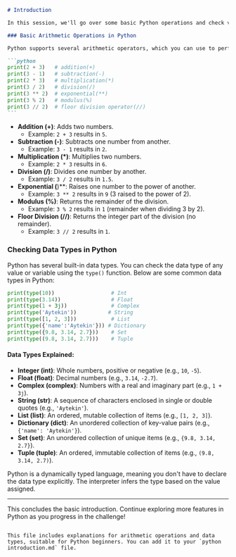 ````markdown
# Introduction

In this session, we'll go over some basic Python operations and check various data types in Python.

### Basic Arithmetic Operations in Python

Python supports several arithmetic operators, which you can use to perform common mathematical operations. Let's explore them:

```python
print(2 + 3)   # addition(+)
print(3 - 1)   # subtraction(-)
print(2 * 3)   # multiplication(*)
print(3 / 2)   # division(/)
print(3 ** 2)  # exponential(**)
print(3 % 2)   # modulus(%)
print(3 // 2)  # floor division operator(//)
```
````

- **Addition (+)**: Adds two numbers.
  - Example: `2 + 3` results in `5`.
- **Subtraction (-)**: Subtracts one number from another.
  - Example: `3 - 1` results in `2`.
- **Multiplication (\*)**: Multiplies two numbers.
  - Example: `2 * 3` results in `6`.
- **Division (/)**: Divides one number by another.
  - Example: `3 / 2` results in `1.5`.
- **Exponential (**)\*\*: Raises one number to the power of another.
  - Example: `3 ** 2` results in `9` (3 raised to the power of 2).
- **Modulus (%)**: Returns the remainder of the division.
  - Example: `3 % 2` results in `1` (remainder when dividing 3 by 2).
- **Floor Division (//)**: Returns the integer part of the division (no remainder).
  - Example: `3 // 2` results in `1`.

### Checking Data Types in Python

Python has several built-in data types. You can check the data type of any value or variable using the `type()` function. Below are some common data types in Python:

```python
print(type(10))                  # Int
print(type(3.14))                # Float
print(type(1 + 3j))              # Complex
print(type('Aytekin'))          # String
print(type([1, 2, 3]))           # List
print(type({'name':'Aytekin'})) # Dictionary
print(type({9.8, 3.14, 2.7}))    # Set
print(type((9.8, 3.14, 2.7)))    # Tuple
```

#### Data Types Explained:

- **Integer (int)**: Whole numbers, positive or negative (e.g., `10`, `-5`).
- **Float (float)**: Decimal numbers (e.g., `3.14`, `-2.7`).
- **Complex (complex)**: Numbers with a real and imaginary part (e.g., `1 + 3j`).
- **String (str)**: A sequence of characters enclosed in single or double quotes (e.g., `'Aytekin'`).
- **List (list)**: An ordered, mutable collection of items (e.g., `[1, 2, 3]`).
- **Dictionary (dict)**: An unordered collection of key-value pairs (e.g., `{'name': 'Aytekin'}`).
- **Set (set)**: An unordered collection of unique items (e.g., `{9.8, 3.14, 2.7}`).
- **Tuple (tuple)**: An ordered, immutable collection of items (e.g., `(9.8, 3.14, 2.7)`).

Python is a dynamically typed language, meaning you don't have to declare the data type explicitly. The interpreter infers the type based on the value assigned.

---

This concludes the basic introduction. Continue exploring more features in Python as you progress in the challenge!

```

This file includes explanations for arithmetic operations and data types, suitable for Python beginners. You can add it to your `python introduction.md` file.
```
